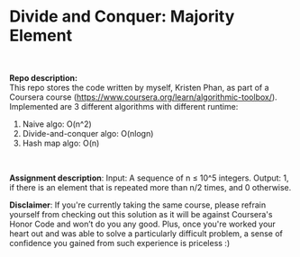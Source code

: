 # Divide and Conquer: Majority Element
<br/>

__Repo description:__
<br/>
This repo stores the code written by myself, Kristen Phan, as part of a Coursera course (https://www.coursera.org/learn/algorithmic-toolbox/). Implemented are 3 different algorithms with different runtime:
<br/>
1. Naive algo: O(n^2)
2. Divide-and-conquer algo: O(nlogn)
3. Hash map algo: O(n)
<br/>

__Assignment description__:
Input: A sequence of n ≤ 10^5 integers.
Output: 1, if there is an element that is repeated more than n/2 times, and 0 otherwise.

__Disclaimer__: If you're currently taking the same course, please refrain yourself from checking out this solution as it will be against Coursera's Honor Code and won’t do you any good. Plus, once you're worked your heart out and was able to solve a particularly difficult problem, a sense of confidence you gained from such experience is priceless :)
